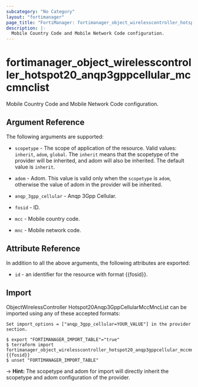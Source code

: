 ```yaml
---
subcategory: "No Category"
layout: "fortimanager"
page_title: "FortiManager: fortimanager_object_wirelesscontroller_hotspot20_anqp3gppcellular_mccmnclist"
description: |-
  Mobile Country Code and Mobile Network Code configuration.
---
```


# fortimanager_object_wirelesscontroller_hotspot20_anqp3gppcellular_mccmnclist
Mobile Country Code and Mobile Network Code configuration.

## Argument Reference


The following arguments are supported:

* `scopetype` - The scope of application of the resource. Valid values: `inherit`, `adom`, `global`. The `inherit` means that the scopetype of the provider will be inherited, and adom will also be inherited. The default value is `inherit`.
* `adom` - Adom. This value is valid only when the `scopetype` is `adom`, otherwise the value of adom in the provider will be inherited.
* `anqp_3gpp_cellular` - Anqp 3Gpp Cellular.

* `fosid` - ID.
* `mcc` - Mobile country code.
* `mnc` - Mobile network code.


## Attribute Reference

In addition to all the above arguments, the following attributes are exported:
* `id` - an identifier for the resource with format {{fosid}}.

## Import

ObjectWirelessController Hotspot20Anqp3GppCellularMccMncList can be imported using any of these accepted formats:
```
Set import_options = ["anqp_3gpp_cellular=YOUR_VALUE"] in the provider section.

$ export "FORTIMANAGER_IMPORT_TABLE"="true"
$ terraform import fortimanager_object_wirelesscontroller_hotspot20_anqp3gppcellular_mccmnclist.labelname {{fosid}}
$ unset "FORTIMANAGER_IMPORT_TABLE"
```
-> **Hint:** The scopetype and adom for import will directly inherit the scopetype and adom configuration of the provider.
